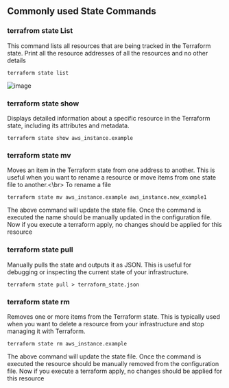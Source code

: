 ## Commonly used State Commands

### terrafrom state List
This command lists all resources that are being tracked in the Terraform state. Print all the resource  addresses of all the resources and no other details
```
terraform state list
```
![image](https://github.com/user-attachments/assets/7c110386-3454-48ed-9015-ffc3c255e730)


### terraform state show
Displays detailed information about a specific resource in the Terraform state, including its attributes and metadata.
```
terraform state show aws_instance.example
```

### terraform state mv
Moves an item in the Terraform state from one address to another. This is useful when you want to rename a resource or move items from one state file to another.<\br>
To rename a file
```
terraform state mv aws_instance.example aws_instance.new_example1
```
The above command will update the state file. Once the command is executed the name should be manually updated in the configuration file. Now if you execute a terraform apply, no changes should be applied for this resource

### terraform state pull
Manually pulls the state and outputs it as JSON. This is useful for debugging or inspecting the current state of your infrastructure.
```
terraform state pull > terraform_state.json
```

### terraform state rm
Removes one or more items from the Terraform state. This is typically used when you want to delete a resource from your infrastructure and stop managing it with Terraform.
```
terraform state rm aws_instance.example
```
The above command will update the state file. Once the command is executed the resource should be manually removed from the configuration file. Now if you execute a terraform apply, no changes should be applied for this resource
